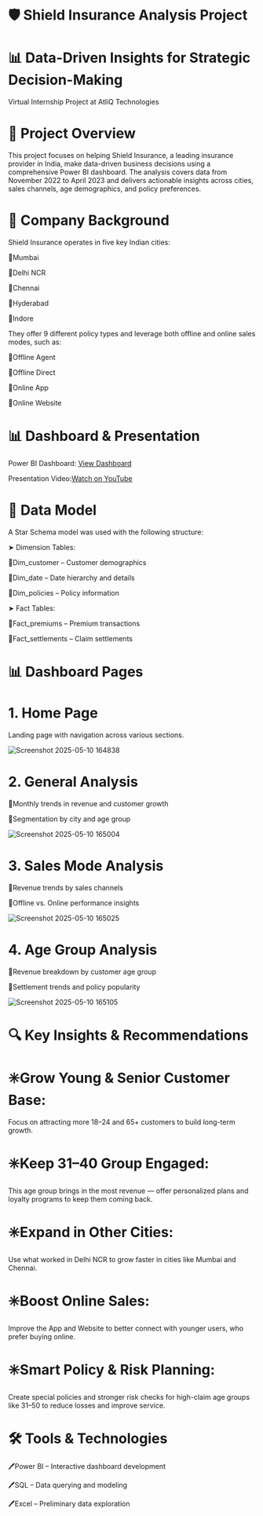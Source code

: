 # 🛡️ Shield Insurance Analysis Project

# 📊 Data-Driven Insights for Strategic Decision-Making

Virtual Internship Project at AtliQ Technologies

# 📁 Project Overview

This project focuses on helping Shield Insurance, a leading insurance provider in India, make data-driven business decisions using a comprehensive Power BI dashboard. The analysis covers data from November 2022 to April 2023 and delivers actionable insights across cities, sales channels, age demographics, and policy preferences.

# 🏢 Company Background

Shield Insurance operates in five key Indian cities:

🔺Mumbai

🔺Delhi NCR

🔺Chennai

🔺Hyderabad

🔺Indore


They offer 9 different policy types and leverage both offline and online sales modes, such as:


🔺Offline Agent

🔺Offline Direct

🔺Online App

🔺Online Website


# 📊 Dashboard & Presentation

Power BI Dashboard: [View Dashboard](https://app.powerbi.com/view?r=eyJrIjoiOTE3ZTFiNDYtOTIxNy00ZTIzLWI0ZjItOGRiMTg3NDZjNTRmIiwidCI6ImM2ZTU0OWIzLTVmNDUtNDAzMi1hYWU5LWQ0MjQ0ZGM1YjJjNCJ9&pageName=b31d7ad480e963250970)

Presentation Video:[Watch on YouTube](https://youtu.be/MHlIPlcYpfc)


# 🧾 Data Model
A Star Schema model was used with the following structure:

➤ Dimension Tables:

💠Dim_customer – Customer demographics

💠Dim_date – Date hierarchy and details

💠Dim_policies – Policy information

➤ Fact Tables:

💠Fact_premiums – Premium transactions

💠Fact_settlements – Claim settlements

# 📊 Dashboard Pages

# 1. Home Page
Landing page with navigation across various sections.

![Screenshot 2025-05-10 164838](https://github.com/user-attachments/assets/bddde042-b567-4d0d-9474-2493287bc872)


# 2. General Analysis
💎Monthly trends in revenue and customer growth

💎Segmentation by city and age group

![Screenshot 2025-05-10 165004](https://github.com/user-attachments/assets/c8900523-3884-4992-bee2-9e9fd9fe4043)

# 3. Sales Mode Analysis
💎Revenue trends by sales channels

💎Offline vs. Online performance insights

![Screenshot 2025-05-10 165025](https://github.com/user-attachments/assets/730d04bc-a2cd-4bec-ac35-1c95328e3d82)

# 4. Age Group Analysis
💎Revenue breakdown by customer age group

💎Settlement trends and policy popularity

![Screenshot 2025-05-10 165105](https://github.com/user-attachments/assets/708ed4b9-060c-4d7d-a304-7851dd5a7000)


# 🔍 Key Insights & Recommendations

# ✳️Grow Young & Senior Customer Base:
 Focus on attracting more 18–24 and 65+ customers to build long-term growth.

# ✳️Keep 31–40 Group Engaged:
 This age group brings in the most revenue — offer personalized plans and loyalty programs to keep them coming back.

# ✳️Expand in Other Cities:
 Use what worked in Delhi NCR to grow faster in cities like Mumbai and Chennai.

# ✳️Boost Online Sales:
 Improve the App and Website to better connect with younger users, who prefer buying online.

# ✳️Smart Policy & Risk Planning:
 Create special policies and stronger risk checks for high-claim age groups like 31–50 to reduce losses and improve service.


# 🛠️ Tools & Technologies

🖊️Power BI – Interactive dashboard development

🖊️SQL – Data querying and modeling

🖊️Excel – Preliminary data exploration
